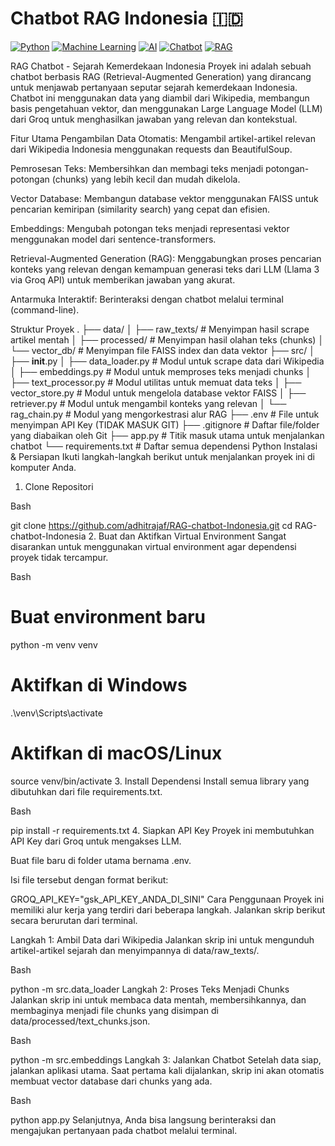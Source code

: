 # Chatbot RAG Indonesia 🇮🇩

[![Python](https://img.shields.io/badge/Python-3776AB?style=for-the-badge&logo=python&logoColor=yellow)](https://www.python.org/)
[![Machine Learning](https://img.shields.io/badge/Machine%20Learning-orange?style=for-the-badge&logo=scikit-learn)](https://scikit-learn.org/)
[![AI](https://img.shields.io/badge/AI-brightgreen?style=for-the-badge&logo=artificialintelligence)](https://www.ai.gov/)
[![Chatbot](https://img.shields.io/badge/Chatbot-blue?style=for-the-badge&logo=discord)](https://discord.com/)
[![RAG](https://img.shields.io/badge/RAG-lightgrey?style=for-the-badge)](https://research.google/blog/improving-language-model-accuracy-through-retrieval/)

RAG Chatbot - Sejarah Kemerdekaan Indonesia
Proyek ini adalah sebuah chatbot berbasis RAG (Retrieval-Augmented Generation) yang dirancang untuk menjawab pertanyaan seputar sejarah kemerdekaan Indonesia. Chatbot ini menggunakan data yang diambil dari Wikipedia, membangun basis pengetahuan vektor, dan menggunakan Large Language Model (LLM) dari Groq untuk menghasilkan jawaban yang relevan dan kontekstual.

Fitur Utama
Pengambilan Data Otomatis: Mengambil artikel-artikel relevan dari Wikipedia Indonesia menggunakan requests dan BeautifulSoup.

Pemrosesan Teks: Membersihkan dan membagi teks menjadi potongan-potongan (chunks) yang lebih kecil dan mudah dikelola.

Vector Database: Membangun database vektor menggunakan FAISS untuk pencarian kemiripan (similarity search) yang cepat dan efisien.

Embeddings: Mengubah potongan teks menjadi representasi vektor menggunakan model dari sentence-transformers.

Retrieval-Augmented Generation (RAG): Menggabungkan proses pencarian konteks yang relevan dengan kemampuan generasi teks dari LLM (Llama 3 via Groq API) untuk memberikan jawaban yang akurat.

Antarmuka Interaktif: Berinteraksi dengan chatbot melalui terminal (command-line).

Struktur Proyek
.
├── data/
│   ├── raw_texts/      # Menyimpan hasil scrape artikel mentah
│   ├── processed/      # Menyimpan hasil olahan teks (chunks)
│   └── vector_db/      # Menyimpan file FAISS index dan data vektor
├── src/
│   ├── __init__.py
│   ├── data_loader.py    # Modul untuk scrape data dari Wikipedia
│   ├── embeddings.py     # Modul untuk memproses teks menjadi chunks
│   ├── text_processor.py # Modul utilitas untuk memuat data teks
│   ├── vector_store.py   # Modul untuk mengelola database vektor FAISS
│   ├── retriever.py      # Modul untuk mengambil konteks yang relevan
│   └── rag_chain.py      # Modul yang mengorkestrasi alur RAG
├── .env                  # File untuk menyimpan API Key (TIDAK MASUK GIT)
├── .gitignore            # Daftar file/folder yang diabaikan oleh Git
├── app.py                # Titik masuk utama untuk menjalankan chatbot
└── requirements.txt      # Daftar semua dependensi Python
Instalasi & Persiapan
Ikuti langkah-langkah berikut untuk menjalankan proyek ini di komputer Anda.

1. Clone Repositori

Bash

git clone https://github.com/adhitrajaf/RAG-chatbot-Indonesia.git
cd RAG-chatbot-Indonesia
2. Buat dan Aktifkan Virtual Environment
Sangat disarankan untuk menggunakan virtual environment agar dependensi proyek tidak tercampur.

Bash

# Buat environment baru
python -m venv venv

# Aktifkan di Windows
.\venv\Scripts\activate

# Aktifkan di macOS/Linux
source venv/bin/activate
3. Install Dependensi
Install semua library yang dibutuhkan dari file requirements.txt.

Bash

pip install -r requirements.txt
4. Siapkan API Key
Proyek ini membutuhkan API Key dari Groq untuk mengakses LLM.

Buat file baru di folder utama bernama .env.

Isi file tersebut dengan format berikut:

GROQ_API_KEY="gsk_API_KEY_ANDA_DI_SINI"
Cara Penggunaan
Proyek ini memiliki alur kerja yang terdiri dari beberapa langkah. Jalankan skrip berikut secara berurutan dari terminal.

Langkah 1: Ambil Data dari Wikipedia
Jalankan skrip ini untuk mengunduh artikel-artikel sejarah dan menyimpannya di data/raw_texts/.

Bash

python -m src.data_loader
Langkah 2: Proses Teks Menjadi Chunks
Jalankan skrip ini untuk membaca data mentah, membersihkannya, dan membaginya menjadi file chunks yang disimpan di data/processed/text_chunks.json.

Bash

python -m src.embeddings
Langkah 3: Jalankan Chatbot
Setelah data siap, jalankan aplikasi utama. Saat pertama kali dijalankan, skrip ini akan otomatis membuat vector database dari chunks yang ada.

Bash

python app.py
Selanjutnya, Anda bisa langsung berinteraksi dan mengajukan pertanyaan pada chatbot melalui terminal.
